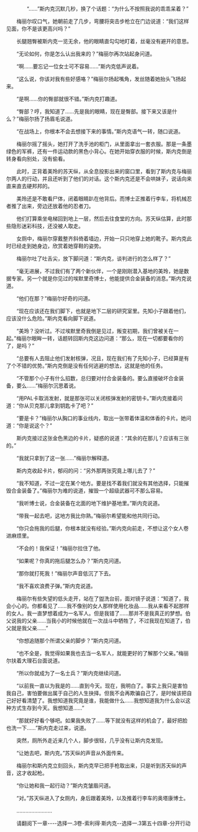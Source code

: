 <div class="read-content j_readContent" id="">
                <p>　　　　“……”斯内克沉默几秒，换了个话题：“为什么不按照我说的乖乖呆着？”<p>　　梅丽尔叹口气，她朝前走了几步，弯腰将突击步枪立在门边说道：“我们这样见面，你不是该更高兴吗？”<p>　　长腿翘臀被斯内克一览无余，他的眼睛直勾勾地盯着，丝毫没有避开的意思。<p>　　“无论如何，你是怎么认出我来的？”梅丽尔再次站起身问道。<p>　　“啊……要忘记一位女士可不容易……”斯内克低声说着。<p>　　“这么说，你该对我有些好感咯？”梅丽尔扬起嘴角，发丝随着她抬头飞扬起来。<p>　　“是啊……你的臀部就很不错。”斯内克打趣道。<p>　　“臀部？哼，我知道了……先是我的眼睛，现在是臀部。接下来又该是什么？”梅丽尔扬了扬眉毛说道。<p>　　“在战场上，你根本不会去想接下来的事情。”斯内克语气一转，随口说道。<p>　　梅丽尔摇了摇头，她打开了洗手池的柜门，从里面拿出一套衣服。那是一条墨绿色的军裤，还有一件运动款的黑色小背心。在她开始穿衣服的时候，斯内克倒是转身看向别处，没有偷看。<p>　　此时，正背着美玲的苏天纵，从全息投影出来的窗口里，看到了斯内克与梅丽尔两人的行动，并且还听到了他们的对话。这个斯内克还是不会哄妹子，说话向来直来直去硬邦邦的。<p>　　美玲还是不敢看尸体，闭着眼睛趴在他背后。而博士正推着行李车，将机械忍者推了出来，旁边还放着他的忍者刀。<p>　　他们打算乘坐电梯回到地上一层，然后去往食堂的方向。苏天纵估算，此时那些隐形迷彩科技，还没被人取走。<p>　　女厕中，梅丽尔穿戴整齐斜倚着墙边，开始一只只地穿上她的靴子。斯内克此时已经走到她身边，欣赏着她穿鞋的姿势。<p>　　梅丽尔吐了吐舌尖，放下脚问道：“斯内克，谈判进行的怎么样了？”<p>　　“毫无进展，不过我们有了两个新伙伴，一个是刚刚潜入基地的美玲，她是数据专家。另一个就是你见过的埃默里奇博士，他能提供合金装备的消息。”斯内克说道。<p>　　“他们在那？”梅丽尔好奇的问道。<p>　　“现在应该还在我们脚下，也就是地下二层的研究室里。先知小子跟着他们，应该没什么危险。”斯内克看向脚下说道。<p>　　“美玲？没听过。不过埃默里奇我倒是见过，叛变初期，我们曾被关在一起。”梅丽尔眼眸一转，话题转回斯内克这边问道：“那么，现在一切都要看你的了，是吗？”<p>　　“总要有人去阻止他们发射核弹，况且，现在我们有了先知小子，已经算是有了个不错的优势。”斯内克倒是没有任何逃避的想法，这就是他的任务。<p>　　“不管那个小子有什么招数，总归要对付合金装备的。要么直接破坏合金装备，要么……”梅丽尔沉思着说。<p>　　“用PAL卡取消发射，就是那张可以关闭核弹发射的密钥卡。”斯内克接着问道：“你从贝克那儿拿到钥匙卡了吧？”<p>　　“要是卡？”梅丽尔从胸口的事业线内，取出一张带着体温和体香的卡片。她问道：“你是说这个？”<p>　　斯内克接过这张金色黑边的卡片，疑惑的说道：“其余的在那儿？应该有三张的。”<p>　　“我就只拿到了这一张……”梅丽尔解释道。<p>　　斯内克收起卡片，郁闷的问：“另外那两张究竟上哪儿去了？”<p>　　“我不知道，不过一定在某个地方。要是找不着我们就没有其他选择，只能摧毁合金装备了。”梅丽尔为难的说道，摧毁一个超级武器可不那么容易。<p>　　“我听博士说，合金装备在北面的地下维护基地里。”斯内克说道。<p>　　“带我一起去吧，这地方我比你熟。”梅丽尔希望能和他共同行动。<p>　　“你只会拖我的后腿，你根本就没有经验。”斯内克向前走，不想让这个女人卷进麻烦里。<p>　　“不会的！我保证！”梅丽尔拉住了他。<p>　　“如果呢？你真的拖后腿怎么办？”斯内克问道。<p>　　“那你就打死我！”梅丽尔声音低沉了下去。<p>　　“我不喜欢浪费子弹。”斯内克说道。<p>　　梅丽尔有些失望的低头走开，站在了盥洗台前，面对镜子说道：“知道了，我会小心的。你都看见了……我不像别的女人那样使用化妆品……我从来看不起那样的女人。我一直梦想着成为一名军人。但是我错了……那并不是我真正的梦想。伯父说我的父亲……当我小的时候他就在一次战斗中牺牲了，不过我现在知道了，伯父就是我父亲……”<p>　　“你想追随那个所谓父亲的脚步？”斯内克问道。<p>　　“也不全是，我觉得如果我也去当一名军人，就能更好的了解那个父亲。”梅丽尔扶着大理石台面说道。<p>　　“所以你就成为了一名士兵？”斯内克继续问道。<p>　　“以前我一直以为我是的……直到今天。现在，我明白了。事实上我只是害怕我自己，害怕要做出属于自己的人生抉择。但我不会再欺骗自己了，是时候该把自己好好看清楚了。我想知道我究竟是谁，我能做什么……我想知道我为什么会以这种方式生存到今天。我想知道……”<p>　　“那就好好看个够吧。如果我失败了……等下就没有这样的机会了，最好把脸也洗一下……”斯内克走过来，说道。<p>　　突然，厕所外走近来几个人，脚步很轻，几乎没有让斯内克发现。<p>　　“让她去吧，斯内克。”苏天纵的声音从外面传来。<p>　　梅丽尔和斯内克立刻回头，斯内克早已把手枪取出来，只是听到苏天纵的声音，这才收起枪。<p>　　“你让她和我一起行动？”斯内克皱眉问道。<p>　　“对。”苏天纵进入了女厕内，身后跟着美玲，以及推着行李车的奥塔康博士。<p>　　……………………<p>　　请翻阅下一章----选择一.3卷-索利得·斯内克--选择一.3第五十四章-分开行动<p> 
            </div>